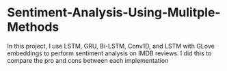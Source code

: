# Sentiment-Analysis-Using-Mulitple-Methods
In this project, I use LSTM, GRU, Bi-LSTM, Conv1D, and LSTM with GLove embeddings to perform sentiment analysis on IMDB reviews. I did this to compare the pro and cons between each implementation
